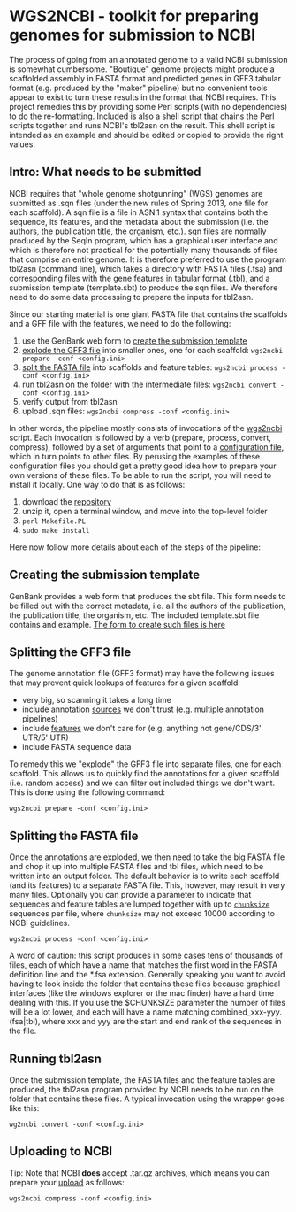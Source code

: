 WGS2NCBI - toolkit for preparing genomes for submission to NCBI
===============================================================

The process of going from an annotated genome to a valid NCBI submission is somewhat 
cumbersome. "Boutique" genome projects might produce a scaffolded assembly in FASTA format
and predicted genes in GFF3 tabular format (e.g. produced by the "maker" pipeline) but no 
convenient tools appear to exist to turn these results in the format that NCBI requires.
This project remedies this by providing some Perl scripts (with no dependencies) to do the 
re-formatting. Included is also a shell script that chains the Perl scripts together and
runs NCBI's tbl2asn on the result. This shell script is intended as an example and should
be edited or copied to provide the right values.

Intro: What needs to be submitted
---------------------------------

NCBI requires that "whole genome shotgunning" (WGS) genomes are submitted as .sqn files
(under the new rules of Spring 2013, one file for each scaffold). A sqn file is a file 
in ASN.1 syntax that contains both the sequence, its features, and the metadata about the 
submission (i.e. the authors, the publication title, the organism, etc.). sqn files are 
normally produced by the SeqIn program, which has a graphical user interface and which is 
therefore not practical for the potentially many thousands of files that comprise an 
entire genome. It is therefore preferred to use the program tbl2asn (command line), which 
takes a directory with FASTA files (.fsa) and corresponding files with the gene 
features in tabular format (.tbl), and a submission template (template.sbt) to produce
the sqn files. We therefore need to do some data processing to prepare the inputs for 
tbl2asn.

Since our starting material is one giant FASTA file that contains the scaffolds and a GFF 
file with the features, we need to do the following:

1. use the GenBank web form to 
   [create the submission template](#creating-the-submission-template)
2. [explode the GFF3 file](#splitting-the-gff3-file) into smaller ones, one for each 
   scaffold: `wgs2ncbi prepare -conf <config.ini>`
3. [split the FASTA file](#splitting-the-fasta-file) into scaffolds and feature tables: 
   `wgs2ncbi process -conf <config.ini>`
4. run tbl2asn on the folder with the intermediate files: `wgs2ncbi convert -conf <config.ini>`
5. verify output from tbl2asn
6. upload .sqn files: `wgs2ncbi compress -conf <config.ini>`

In other words, the pipeline mostly consists of invocations of the [wgs2ncbi](script/wgs2ncbi)
script. Each invocation is followed by a verb (prepare, process, convert, compress), followed
by a set of arguments that point to a [configuration file](share/wgs2ncbi.ini), which in
turn points to other files. By perusing the examples of these configuration files you 
should get a pretty good idea how to prepare your own versions of these files. To be able to
run the script, you will need to install it locally. One way to do that is as follows:

1. download the [repository](https://github.com/naturalis/wgs2ncbi/archive/master.zip)
2. unzip it, open a terminal window, and move into the top-level folder
3. `perl Makefile.PL`
4. `sudo make install`

Here now follow more details about each of the steps of the pipeline:

Creating the submission template
--------------------------------

GenBank provides a web form that produces the sbt file. This form needs to be filled out
with the correct metadata, i.e. all the authors of the publication, the publication title,
the organism, etc. The included template.sbt file contains and example. [The form to create
such files is here](http://www.ncbi.nlm.nih.gov/WebSub/template.cgi)

Splitting the GFF3 file
-----------------------

The genome annotation file (GFF3 format) may have the following issues that may prevent
quick lookups of features for a given scaffold:

* very big, so scanning it takes a long time
* include annotation [sources](share/wgs2ncbi.ini#L48) we don't trust (e.g. multiple 
  annotation pipelines)
* include [features](share/wgs2ncbi.ini#L51-L54) we don't care for (e.g. anything not 
  gene/CDS/3' UTR/5' UTR)
* include FASTA sequence data

To remedy this we "explode" the GFF3 file into separate files, one for each scaffold. This
allows us to quickly find the annotations for a given scaffold (i.e. random access) and we
can filter out included things we don't want. This is done using the following command:

    wgs2ncbi prepare -conf <config.ini>

Splitting the FASTA file
------------------------

Once the annotations are exploded, we then need to take the big FASTA file and chop it 
up into multiple FASTA files and tbl files, which need to be written into an output 
folder. The default behavior is to write each scaffold (and its features) to a separate 
FASTA file. This, however, may result in very many files. Optionally you can provide a 
parameter to indicate that sequences and feature tables are lumped together with up to 
[`chunksize`](share/wgs2ncbi.ini#L57) sequences per file, where `chunksize` may not 
exceed 10000 according to NCBI guidelines.

    wgs2ncbi process -conf <config.ini>

A word of caution: this script produces in some cases tens of thousands of files, each of
which have a name that matches the first word in the FASTA definition line and the *.fsa 
extension. Generally speaking you want to avoid having to look inside the folder that 
contains these files because graphical interfaces (like the windows explorer or the mac 
finder) have a hard time dealing with this. If you use the $CHUNKSIZE parameter the number
of files will be a lot lower, and each will have a name matching combined_xxx-yyy.(fsa|tbl),
where xxx and yyy are the start and end rank of the sequences in the file.

Running tbl2asn
---------------

Once the submission template, the FASTA files and the feature tables are produced, the
tbl2asn program provided by NCBI needs to be run on the folder that contains these files.
A typical invocation using the wrapper goes like this:

    wg2ncbi convert -conf <config.ini>

Uploading to NCBI
-----------------

Tip: Note that NCBI **does** accept .tar.gz archives, which means you can prepare your
[upload](share/wgs2ncbi.ini#L42) as follows:

    wgs2ncbi compress -conf <config.ini>
